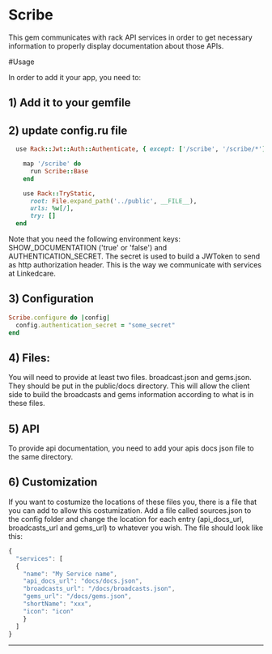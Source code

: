 <h1>Scribe</h1>


This gem communicates with rack API services in order to get necessary information to properly display documentation about those APIs.

#Usage

In order to add it your app, you need to:

## 1) Add it to your gemfile
## 2) update config.ru file
  ```ruby
    use Rack::Jwt::Auth::Authenticate, { except: ['/scribe', '/scribe/*'], secret: ENV['AUTHENTICATION_SECRET'] }

      map '/scribe' do
        run Scribe::Base
      end

      use Rack::TryStatic,
        root: File.expand_path('../public', __FILE__),
        urls: %w[/],
        try: []
    end

  ```

Note that you need the following environment keys:
SHOW_DOCUMENTATION ('true' or 'false') and AUTHENTICATION_SECRET. The secret is used to build a JWToken to send as http authorization header. This is the way we communicate with services at Linkedcare.

## 3) Configuration
  ```ruby
  Scribe.configure do |config|
    config.authentication_secret = "some_secret"
  end
  ```

## 4) Files:
  You will need to provide at least two files. broadcast.json and gems.json. They should be put in the public/docs directory. This will allow the client side to build the broadcasts and gems information according to what is in these files.

## 5) API
  To provide api documentation, you need to add your apis docs json file to the same directory.
## 6) Customization
  If you want to costumize the locations of these files you, there is a file that you can add to allow this costumization. Add a file called sources.json to the config folder and change the location for each entry (api_docs_url, broadcasts_url and gems_url) to whatever you wish. The file should look like this:

```javascript
{
  "services": [
  {
    "name": "My Service name",
    "api_docs_url": "docs/docs.json",
    "broadcasts_url": "/docs/broadcasts.json",
    "gems_url": "/docs/gems.json",
    "shortName": "xxx",
    "icon": "icon"
    }
  ]
}
```
---
